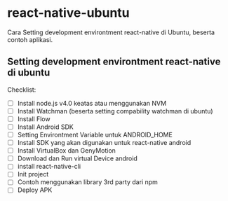 # react-native-ubuntu
Cara Setting development environtment react-native di Ubuntu, beserta contoh aplikasi.


## Setting development environtment react-native di ubuntu

Checklist:

- [ ] Install node.js v4.0 keatas atau menggunakan NVM
- [ ] Install Watchman (beserta setting compability watchman di ubuntu)
- [ ] Install Flow
- [ ] Install Android SDK
- [ ] Setting Environtment Variable untuk ANDROID_HOME
- [ ] Install SDK yang akan digunakan untuk react-native android
- [ ] Install VirtualBox dan GenyMotion
- [ ] Download dan Run virtual Device android
- [ ] install react-native-cli
- [ ] Init project
- [ ] Contoh menggunakan library 3rd party dari npm
- [ ] Deploy APK
